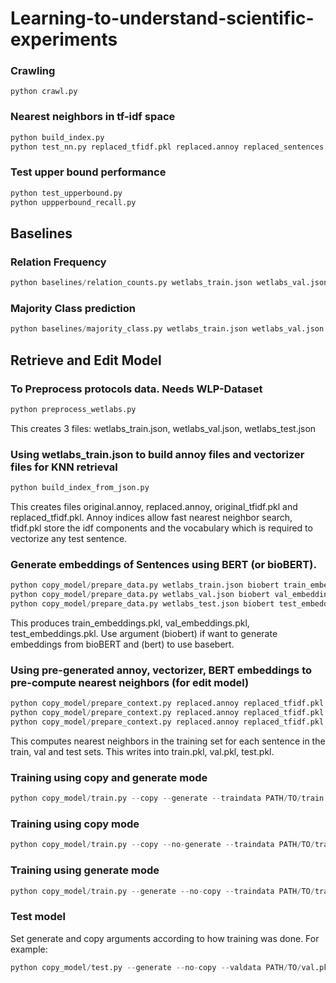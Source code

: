 # Learning-to-understand-scientific-experiments

### Crawling
```
python crawl.py
```


### Nearest neighbors in tf-idf space
```python 
python build_index.py
python test_nn.py replaced_tfidf.pkl replaced.annoy replaced_sentences.txt original_sentences.txt
```
### Test upper bound performance
```python 
python test_upperbound.py
python uppperbound_recall.py
```
## Baselines

### Relation Frequency
```python
python baselines/relation_counts.py wetlabs_train.json wetlabs_val.json wetlabs_test.json
```

### Majority Class prediction
```python
python baselines/majority_class.py wetlabs_train.json wetlabs_val.json
```

## Retrieve and Edit Model

### To Preprocess protocols data. Needs WLP-Dataset 
```python 
python preprocess_wetlabs.py
```
This creates 3 files: wetlabs_train.json, wetlabs_val.json, wetlabs_test.json

### Using wetlabs_train.json to build annoy files and vectorizer files for KNN retrieval
```python 
python build_index_from_json.py
```
This creates files original.annoy, replaced.annoy, original_tfidf.pkl and replaced_tfidf.pkl. Annoy indices allow fast nearest neighbor search, tfidf.pkl store the idf components and the vocabulary which is required to vectorize any test sentence.

### Generate embeddings of Sentences using BERT (or bioBERT).
```python 
python copy_model/prepare_data.py wetlabs_train.json biobert train_embeddings.pkl
python copy_model/prepare_data.py wetlabs_val.json biobert val_embeddings.pkl
python copy_model/prepare_data.py wetlabs_test.json biobert test_embeddings.pkl
```
This produces train_embeddings.pkl, val_embeddings.pkl, test_embeddings.pkl. Use argument (biobert) if want to generate embeddings from bioBERT and (bert) to use basebert. 

### Using pre-generated annoy, vectorizer, BERT embeddings to pre-compute nearest neighbors (for edit model)
```python 
python copy_model/prepare_context.py replaced.annoy replaced_tfidf.pkl train_embeddings.pkl train_embeddings.pkl train.pkl
python copy_model/prepare_context.py replaced.annoy replaced_tfidf.pkl train_embeddings.pkl test_embeddings.pkl test.pkl
python copy_model/prepare_context.py replaced.annoy replaced_tfidf.pkl train_embeddings.pkl val_embeddings.pkl val.pkl
```
This computes nearest neighbors in the training set for each sentence in the train, val and test sets. This writes into train.pkl, val.pkl, test.pkl.

### Training using copy and generate mode
```python
python copy_model/train.py --copy --generate --traindata PATH/TO/train.pkl --valdata PATH/TO/val.pkl --modelpath OUTPUTDIR/model.pt
```

### Training using copy mode
```python 
python copy_model/train.py --copy --no-generate --traindata PATH/TO/train.pkl --valdata PATH/TO/val.pkl --modelpath OUTPUTDIR/model.pt
```

### Training using generate mode
```python 
python copy_model/train.py --generate --no-copy --traindata PATH/TO/train.pkl --valdata PATH/TO/val.pkl --modelpath OUTPUTDIR/model.pt
```
### Test model
Set generate and copy arguments according to how training was done. For example:
```python 
python copy_model/test.py --generate --no-copy --valdata PATH/TO/val.pkl --modelpath OUTPUTDIR/model.pt
```
